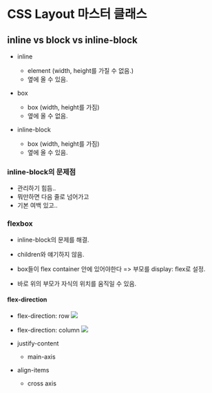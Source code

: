 # CSS Layout 마스터 클래스

## inline vs block vs inline-block

- inline

  - element (width, height를 가질 수 없음.)
  - 옆에 올 수 있음.

- box

  - box (width, height를 가짐)
  - 옆에 올 수 없음.

- inline-block
  - box (width, height를 가짐)
  - 옆에 올 수 있음.

### inline-block의 문제점

- 관리하기 힘듬..
- 뭐만하면 다음 줄로 넘어가고
- 기본 여백 있고..

### flexbox

- inline-block의 문제를 해결.

- children와 얘기하지 않음.
- box들이 flex container 안에 있어야한다 => 부모를 display: flex로 설정.
- 바로 위의 부모가 자식의 위치를 움직일 수 있음.

#### flex-direction

- flex-direction: row
  <img src="https://camo.githubusercontent.com/4ad163b9f1701b75df04eafc0c6d5db24a5c69fa6776ac7f9ccefddc6974b1a3/68747470733a2f2f63646e2d696d616765732d312e6d656469756d2e636f6d2f6d61782f3830302f312a5f527579366a464737675570536637364955634a54512e706e67">

- flex-direction: column
  <img src="https://mdn.mozillademos.org/files/15615/Basics2.png">

- justify-content
  - main-axis
- align-items

  - cross axis
